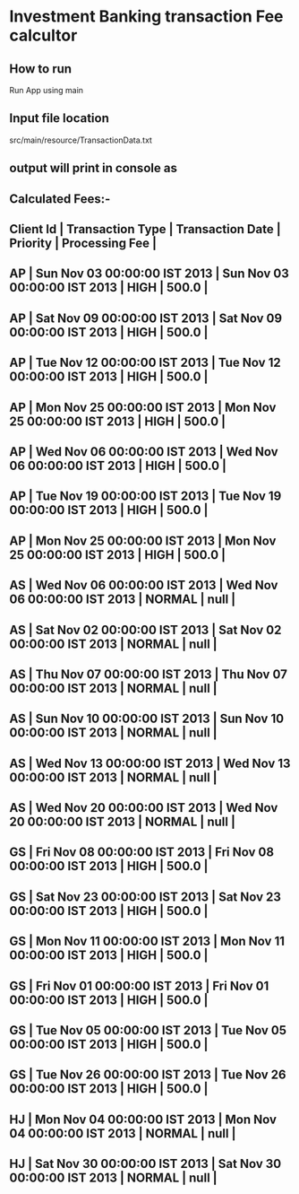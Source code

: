 # Investment Banking transaction Fee calcultor

## How to run

Run App using main

## Input file location

src/main/resource/TransactionData.txt

## output will print in console as

Calculated Fees:-
--------------------------------------------------------------------------------
Client Id | Transaction Type | Transaction Date | Priority | Processing Fee    |
--------------------------------------------------------------------------------
AP	| Sun Nov 03 00:00:00 IST 2013	| Sun Nov 03 00:00:00 IST 2013	| HIGH		| 500.0	|
--------------------------------------------------------------------------------
AP	| Sat Nov 09 00:00:00 IST 2013	| Sat Nov 09 00:00:00 IST 2013	| HIGH		| 500.0	|
--------------------------------------------------------------------------------
AP	| Tue Nov 12 00:00:00 IST 2013	| Tue Nov 12 00:00:00 IST 2013	| HIGH		| 500.0	|
--------------------------------------------------------------------------------
AP	| Mon Nov 25 00:00:00 IST 2013	| Mon Nov 25 00:00:00 IST 2013	| HIGH		| 500.0	|
--------------------------------------------------------------------------------
AP	| Wed Nov 06 00:00:00 IST 2013	| Wed Nov 06 00:00:00 IST 2013	| HIGH		| 500.0	|
--------------------------------------------------------------------------------
AP	| Tue Nov 19 00:00:00 IST 2013	| Tue Nov 19 00:00:00 IST 2013	| HIGH		| 500.0	|
--------------------------------------------------------------------------------
AP	| Mon Nov 25 00:00:00 IST 2013	| Mon Nov 25 00:00:00 IST 2013	| HIGH		| 500.0	|
--------------------------------------------------------------------------------
AS	| Wed Nov 06 00:00:00 IST 2013	| Wed Nov 06 00:00:00 IST 2013	| NORMAL	| null	|
--------------------------------------------------------------------------------
AS	| Sat Nov 02 00:00:00 IST 2013	| Sat Nov 02 00:00:00 IST 2013	| NORMAL	| null	|
--------------------------------------------------------------------------------
AS	| Thu Nov 07 00:00:00 IST 2013	| Thu Nov 07 00:00:00 IST 2013	| NORMAL	| null	|
--------------------------------------------------------------------------------
AS	| Sun Nov 10 00:00:00 IST 2013	| Sun Nov 10 00:00:00 IST 2013	| NORMAL	| null	|
--------------------------------------------------------------------------------
AS	| Wed Nov 13 00:00:00 IST 2013	| Wed Nov 13 00:00:00 IST 2013	| NORMAL	| null	|
--------------------------------------------------------------------------------
AS	| Wed Nov 20 00:00:00 IST 2013	| Wed Nov 20 00:00:00 IST 2013	| NORMAL	| null	|
--------------------------------------------------------------------------------
GS	| Fri Nov 08 00:00:00 IST 2013	| Fri Nov 08 00:00:00 IST 2013	| HIGH		| 500.0	|
--------------------------------------------------------------------------------
GS	| Sat Nov 23 00:00:00 IST 2013	| Sat Nov 23 00:00:00 IST 2013	| HIGH		| 500.0	|
--------------------------------------------------------------------------------
GS	| Mon Nov 11 00:00:00 IST 2013	| Mon Nov 11 00:00:00 IST 2013	| HIGH		| 500.0	|
--------------------------------------------------------------------------------
GS	| Fri Nov 01 00:00:00 IST 2013	| Fri Nov 01 00:00:00 IST 2013	| HIGH		| 500.0	|
--------------------------------------------------------------------------------
GS	| Tue Nov 05 00:00:00 IST 2013	| Tue Nov 05 00:00:00 IST 2013	| HIGH		| 500.0	|
--------------------------------------------------------------------------------
GS	| Tue Nov 26 00:00:00 IST 2013	| Tue Nov 26 00:00:00 IST 2013	| HIGH		| 500.0	|
--------------------------------------------------------------------------------
HJ	| Mon Nov 04 00:00:00 IST 2013	| Mon Nov 04 00:00:00 IST 2013	| NORMAL	| null	|
--------------------------------------------------------------------------------
HJ	| Sat Nov 30 00:00:00 IST 2013	| Sat Nov 30 00:00:00 IST 2013	| NORMAL	| null	|
--------------------------------------------------------------------------------

